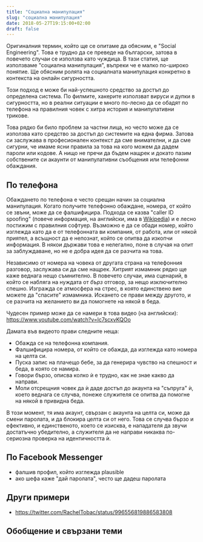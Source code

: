 ```yaml
---
title: "Социална манипулация"
slug: "социална манипулация"
date: 2018-05-27T19:15:00+02:00
draft: false
---
```


Оригиналния термин, който ще се опитаме да обясним, е "Social Engineering". Това е трудно да се преведе на български, затова в повечето случаи се използва като чуждица. В тази статия, ще използваме "социална манипулация", въпреки че е малко по-широко понятие. Ще обясним ролята на социалната манипулация конкретно в контекста на онлайн сигурността.

Този подход е може би най-успешното средство за достъп до определена система. По филмите, хакерите използват вируси и дупки в сигурността, но в реални ситуации е много по-лесно да се обадят по телефона на правилния човек с хитра история и манипулативни трикове.

Това рядко би било проблем за частни лица, но често може да се използва като средство за достъп до системите на една фирма. Затова си заслужава в професионален контекст да сме внимателни, и да сме сигурни, че имаме ясни правила за това на кого можем да дадем пароли или кодове. А нищо не пречи да бъдем нащрек и докато пазим собствените си акаунти от манипулативни съобщения или телефонни обаждания.

## По телефона

Обаждането по телефона е често срещан начин за социална манипулация. Когато получите телефонно обаждане, номера, от който се звъни, може да се фалшифицира. Подхода се казва "caller ID spoofing" (повече информация, на английски, има в [Wikipedia](https://en.wikipedia.org/wiki/Caller_ID_spoofing)) и е лесно постижим с правилния софтуер. Възможно е да се обади номер, който изглежда като да е от телефонната ви компания, от работа, или от някой приятел, а всъщност да е непознат, който се опитва да изкопчи информация. В някои държави това е нелегално, поне в случая на опит за заблуждаване, но не е добра идея да се разчита на това.

Независимо от номера на човека от другата страна на телефонния разговор, заслужава си да сме нащрек. Хитрият измамник рядко ще каже веднага нещо съмнително. В повечето случаи, има сценарий, в който се набляга на нуждата от *бърз* отговор, за нещо изключително спешно. Изгражда се атмосфера на стрес, в която единствено вие можете да "спасите" измамника. Искането се прави между другото, и се разчита на желанието ви да помогнете на някой в беда.

Чудесен пример може да се намери в това видео (на английски): https://www.youtube.com/watch?v=lc7scxvKQOo

Дамата във видеото прави следните неща:

- Обажда се на телефонна компания.
- Фалшифицира номера, от който се обажда, да изглежда като номера на целта си.
- Пуска запис на плачещо бебе, за да генерира чувство на спешност и беда, в която се намира.
- Говори бързо, описва колко ѝ е трудно, как не знае какво да направи.
- Моли отсрещния човек да ѝ даде достъп до акаунта на "съпруга" ѝ, което веднага се случва, понеже служителя се опитва да помогне на някой в привидна беда.

В този момент, тя има акаунт, свързан с акаунта на целта си, може да смени паролата, и да блокира целта си от него. Това се случва бързо и ефективно, и единственото, което се изисква, е нападателя да звучи достатъчно убедително, а служителя да не направи никаква по-сериозна проверка на идентичността ѝ.

## По Facebook Messenger

- фалшив профил, който изглежда plausible
- ако шефа каже "дай паролата", често ще дадеш паролата

## Други примери

- https://twitter.com/RachelTobac/status/996556819886583808

## Обобщение и свързани теми
